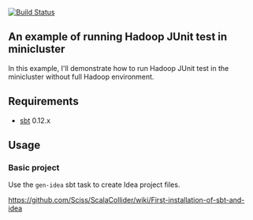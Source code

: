 [![Build Status](https://travis-ci.org/dbtsai/hadoop-minicluster.png)](https://travis-ci.org/dbtsai/hadoop-minicluster)

An example of running Hadoop JUnit test in minicluster
------------------------------------------------------
In this example, I'll demonstrate how to run Hadoop JUnit test in the minicluster without full Hadoop environment.

Requirements
------------

* [sbt](https://github.com/harrah/xsbt/wiki) 0.12.x

Usage
-----

### Basic project

Use the `gen-idea` sbt task to create Idea project files.

https://github.com/Sciss/ScalaCollider/wiki/First-installation-of-sbt-and-idea